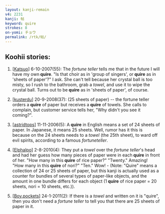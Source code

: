 ```yaml
---
layout: kanji-remain
v4: 2231
kanji: 帖
keyword: quire
strokes: 8
on-yomi: チョウ
permalink: /rtk/帖/
---
```


## Koohii stories: 

1) [<a href="http://kanji.koohii.com/profile/Katsuo">Katsuo</a>] 6-10-2007(55): The <em>fortune teller</em> tells me that in the future I will have my own<strong> quire</strong>. &quot;Is that choir as in &#039;group of singers&#039;, or<strong> quire</strong> as in &#039;sheets of paper&#039;?&quot; I ask. She can&#039;t tell because her crystal ball is too misty, so I rush to the bathroom, grab a <em>towel</em>, and use it to wipe the crystal ball. Turns out to be<strong> quire</strong> as in &#039;sheets of paper&#039;, of course.

2) [<a href="http://kanji.koohii.com/profile/kusterdu">kusterdu</a>] 20-9-2008(37): (25 sheets of paper) -- the fortune teller orders a<strong> quire</strong> of paper but receives a<strong> quire</strong> of towels. She calls to complain, but customer service tells her, &quot;Why didn&#039;t you see it coming?&quot;.

3) [<a href="http://kanji.koohii.com/profile/astridtops">astridtops</a>] 11-11-2006(5): A<strong> quire</strong> in English means a set of 24 sheets of paper. In Japanese, it means 25 sheets. Well, rumor has it this is because on the 24 sheets needs to a <em>towel</em> (the 25th sheet), to ward off evil spirits, according to a famous <em>fortuneteller</em>.

4) [<a href="http://kanji.koohii.com/profile/Elphalpo">Elphalpo</a>] 2-8-2010(4): They put a <em>towel</em> over the <em>fortune teller</em>&#039;s head and had her guess how many pieces of paper were in each<strong> quire</strong> in front of her. &quot;How many in this<strong> quire</strong> of rice paper?&quot; &quot;Twenty.&quot; Amazing! &quot;How many in this<strong> quire</strong> of nori?&quot; &quot;Ten.&quot; Wow! - (Note: &quot;Quire&quot; means a collection of 24 or 25 sheets of paper, but this kanji is actually used as a counter for bundles of several types of paper-like objects, and the amount in one bundle differs for each object (1<strong> quire</strong> of rice paper = 20 sheets, nori = 10 sheets, etc.)).

5) [<a href="http://kanji.koohii.com/profile/Boy.pockets">Boy.pockets</a>] 24-1-2011(2): If there is a <em>towel</em> and written on it is &quot;quire&quot;, then you don&#039;t need a <em>fortune teller</em> to tell you that there are 25 sheets of paper in it.

